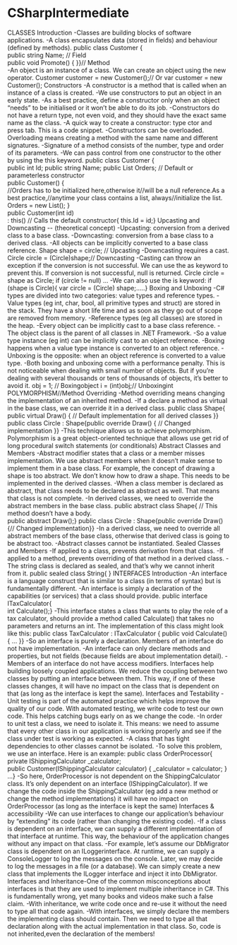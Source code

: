 # CSharpIntermediate

CLASSES Introduction  -Classes are building blocks of software applications. 
-A class encapsulates data (stored in fields) and behaviour (defined by methods).
public class Customer {    
public string Name; // Field     
public void Promote()        {      }}// Method    
-An object is an instance of a class. We can create an object using the new operator. 
Customer customer = new Customer();// Or
var customer = new Customer();
Constructors  -A constructor is a method that is called when an instance of a class is created.
-We use constructors to put an object in an early state.
-As a best practice, define a constructor only when an object “needs” to be initialised or it won’t be able to do its job.
-Constructors do not have a return type, not even void, and they should have the exact same name as the class. 
-A quick way to create a constructor: type ctor and press tab. This is a code snippet.
-Constructors can be overloaded. Overloading means creating a method with the same name and different signatures. 
-Signature of a method consists of the number, type and order of its parameters.
-We can pass control from one constructor to the other by using the this keyword.
public class Customer {       
public int Id;       public string Name;       public List<Order> Orders;      // Default or parameterless constructor       
public Customer()       {           
//Orders has to be initialized here,otherwise it//will be a null reference.As a best practice,//anytime your class contains a list, always//initialize the list.             
  Orders = new List<Order>();       }       
  public Customer(int id)          
  : this()  // Calls the default constructor{ this.Id = id;}
Upcasting and Downcasting -- (theoretical concept)
-Upcasting: conversion from a derived class to a base class.
-Downcasting: conversion from a base class to a derived class.
-All objects can be implicitly converted to a base class reference. 
Shape shape = circle; // Upcasting
-Downcasting requires a cast.
Circle circle = (Circle)shape;// Downcasting
-Casting can throw an exception if the conversion is not successful. We can use the as keyword to prevent this. 
If conversion is not successful, null is returned. 
Circle circle = shape as Circle;
if (circle != null) ...
-We can also use the is keyword:
if (shape is Circle){    var circle = (Circle) shape;.....}
Boxing and Unboxing
-C# types are divided into two categories: value types and reference types.
-Value types (eg int, char, bool, all primitive types and struct) are stored in the stack. They have a short life time and as soon as they go out of scope are removed from memory.
-Reference types (eg all classes) are stored in the heap. 
-Every object can be implicitly cast to a base class reference. 
-The object class is the parent of all classes in .NET Framework.
-So a value type instance (eg int) can be implicitly cast to an object reference. 
-Boxing happens when a value type instance is converted to an object reference. 
-Unboxing is the opposite: when an object reference is converted to a value type.
-Both boxing and unboxing come with a performance penalty. This is not noticeable when dealing with small number of objects. 
But if you’re dealing with several thousands or tens of thousands of objects, it’s better to avoid it. 
obj = 1; // Boxingobject 
i = (int)obj;// Unboxingint 
POLYMORPHISM//Method Overriding
-Method overriding means changing the implementation of an inherited method.
-If a declare a method as virtual in the base class, we can override it in a derived class.
public class Shape{  
public virtual Draw() { // Default implementation for all derived classes   }}
public class Circle : Shape{public override Draw() { // Changed implementation    }}
-This technique allows us to achieve polymorphism. 
Polymorphism is a great object-oriented technique that allows use get rid of long procedural switch statements (or conditionals)
Abstract Classes and Members
-Abstract modifier states that a class or a member misses implementation. We use abstract members when it doesn’t make sense to implement them in a base class. For example, the concept of drawing a shape is too abstract. We don’t know how to draw a shape. This needs to be implemented in the derived classes.
-When a class member is declared as abstract, that class needs to be declared as abstract as well. That means that class is not complete. 
-In derived classes, we need to override the abstract members in the base class.
public abstract class Shape{         // This method doesn’t have a body.     
public abstract Draw();}
public class Circle : Shape{public override Draw(){// Changed implementation}}
-In a derived class, we need to override all abstract members of the base class, otherwise that derived class is going to be abstract too.
-Abstract classes cannot be instantiated.
Sealed Classes and Members
-If applied to a class, prevents derivation from that class.
-If applied to a method, prevents overriding of that method in a derived class.
-The string class is declared as sealed, and that’s why we cannot inherit from it.
public sealed class String{     }
INTERFACES Introduction
-An interface is a language construct that is similar to a class (in terms of syntax) but is fundamentally different.
-An interface is simply a declaration of the capabilities (or services) that a class should provide. 
public interface ITaxCalculator{       
int Calculate();}
-This interface states a class that wants to play the role of a tax calculator, should provide a method called Calculate() that takes no parameters
and returns an int. The implementation of this class might look like this:
public class TaxCalculator : ITaxCalculator {      public void Calculate() { ... }}
-So an interface is purely a declaration. Members of an interface do not have implementation. 
-An interface can only declare methods and properties, but not fields (because fields are about implementation detail).
-Members of an interface do not have access modifiers. 
Interfaces help building loosely coupled applications. We reduce the coupling between two classes by putting an interface between them. This way, if one of these classes changes, it will have no impact on the class that is dependent on that (as long as the interface is kept the same). Interfaces and Testability
-Unit testing is part of the automated practice which helps improve the quality of our code. With automated testing, we write code to test our own code. This helps catching bugs early on as we change the code. 
-In order to unit test a class, we need to isolate it. This means: we need to assume that every other class in our application is working properly and see if the class under test is working as expected.
-A class that has tight dependencies to other classes cannot be isolated. 
-To solve this problem, we use an interface. Here is an example:
public class OrderProcessor{  private IShippingCalculator _calculator;       
public Customer(IShippingCalculator calculator)       {        _calculator = calculator;       }       ...}
-So here, OrderProcessor is not dependent on the ShippingCalculator class. It’s only dependent on an interface (IShippingCalculator). 
If we change the code inside the ShippingCalculator (eg add a new method or change the method implementations) it will have no impact on OrderProcessor (as long as the interface is kept the same)
Interfaces & accessibility
-We can use interfaces to change our application’s behaviour by “extending” its code (rather than changing the existing code).
-If a class is dependent on an interface, we can supply a different implementation of that interface at runtime. This way, the behaviour of the application changes without any impact on that class. 
-For example, let’s assume our DbMigrator class is dependent on an ILoggerinterface. At runtime, we can supply a ConsoleLogger to log the messages on the console. Later, we may decide to log the messages in a file (or a database). 
We can simply create a new class that implements the ILogger interface and inject it into DbMigrator. Interfaces and Inheritance-One of the common misconceptions about interfaces is that they are used to implement multiple inheritance in C#. This is fundamentally wrong, yet many books and videos make such a false claim. -With inheritance, we write code once and re-use it without the need to type all that code again. 
-With interfaces, we simply declare the members the implementing class should contain. Then we need to type all that declaration along with the actual implementation in that class. So, code is not inherited,even the declaration of the members!

